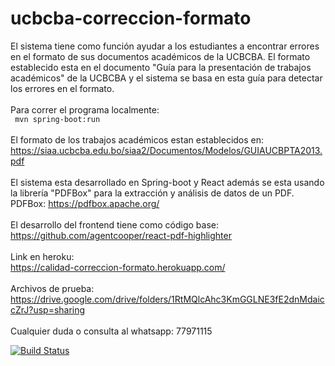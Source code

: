# ucbcba-correccion-formato

El sistema tiene como función ayudar a los estudiantes a encontrar errores en el formato de sus documentos académicos de la UCBCBA. El formato establecido esta en el documento "Guía para la presentación de trabajos académicos"
de la UCBCBA y el sistema se basa en esta guía para detectar los errores en el formato.<br>
<br>
Para correr el programa localmente:<br>  <code> mvn spring-boot:run  </code> 
<br><br>
El formato de los trabajos académicos estan establecidos en: https://siaa.ucbcba.edu.bo/siaa2/Documentos/Modelos/GUIAUCBPTA2013.pdf
<br><br>
El sistema esta desarrollado en Spring-boot y React además se esta usando la librería "PDFBox" para la extracción y análisis de datos de un PDF.
<br>
PDFBox: https://pdfbox.apache.org/
<br><br>
El desarrollo del frontend tiene como código base: <br> https://github.com/agentcooper/react-pdf-highlighter
<br><br>
Link en heroku: <br> https://calidad-correccion-formato.herokuapp.com/
<br><br>
Archivos de prueba: <br> https://drive.google.com/drive/folders/1RtMQlcAhc3KmGGLNE3fE2dnMdaiccZrJ?usp=sharing
<br><br>
Cualquier duda o consulta al whatsapp: 77971115

[![Build Status](https://travis-ci.org/JpRod96/calidadEstatico.svg?branch=master)](https://travis-ci.org/JpRod96/calidadEstatico)